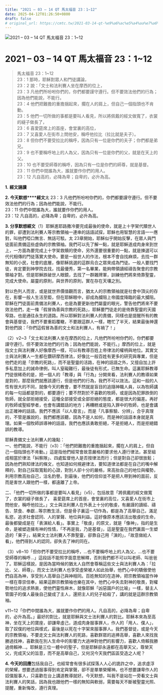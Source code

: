 ```yaml
---
title: "2021 – 03 – 14 QT 馬太福音 23：1~12"
date: 2025-04-12T01:26:50+0800
draft: false
# original_url: https://cmtc.tw/2021-03-14-qt-%e9%a6%ac%e5%a4%aa%e7%a6%8f%e9%9f%b3-23%ef%bc%9a112
---
```


![2021 – 03 – 14 QT 馬太福音 23：1~12](/images/qt.jpg   "2021 – 03 – 14 QT 馬太福音 23：1~12")

# 2021 – 03 – 14 QT 馬太福音 23：1~12

> 馬太福音 23：1~12  
> 23：1 那時，耶穌對眾人和門徒講論，  
> 23：2 說：「文士和法利賽人坐在摩西的位上，  
> 23：3 凡他們所吩咐你們的，你們都要謹守遵行。但不要效法他們的行為；因為他們能說，不能行。  
> 23：4 他們把難擔的重擔捆起來，擱在人的肩上，但自己一個指頭也不肯動。  
> 23：5 他們一切所做的事都是要叫人看見，所以將佩戴的經文做寬了，衣裳的繸子做長了，  
> 23：6 喜愛筵席上的首座，會堂裏的高位，  
> 23：7 又喜愛人在街市上問他安，稱呼他拉比（拉比就是夫子）。  
> 23：8 但你們不要受拉比的稱呼，因為只有一位是你們的夫子；你們都是弟兄。  
> 23：9 也不要稱呼地上的人為父，因為只有一位是你們的父，就是在天上的父。  
> 23：10 也不要受師尊的稱呼，因為只有一位是你們的師尊，就是基督。  
> 23：11 你們中間誰為大，誰就要作你們的用人。  
> 23：12 凡自高的，必降為卑；自卑的，必升為高。

**1.** **經文誦讀**

**2. 今天默想****經文**太 23：3 凡他們所吩咐你們的，你們都要謹守遵行。但不要效法他們的行為；因為他們能說，不能行。  
23：11 你們中間誰為大，誰就要作你們的用人。  
23：12 凡自高的，必降為卑；自卑的，必升為高。

**3. 分享默想經文**（1）耶穌進耶路撒冷要完成最後的使命，就是上十字架代贖世人的罪，卻遭到法利賽人等宗教領袖一連串的話語試探，耶穌也用智慧的言語一一應對，叫他們啞口無言、無話可駁。太 23章開始，耶穌似乎開始反擊，在眾人與門徒面前責備這些虛偽的宗教領袖。我們可以先了解一點，就是耶穌道成肉身來到世上，一方面為要完成上十字架救贖的使命，另外還要很重要的一點，就是揀選可以代代相傳的門徒落實大使命。要是一般世人的作法，根本不會自找麻煩，去找一群無知的小民，社會的底層，像耶穌挑選的這群烏合之眾來成為門徒。一般人要找門徒，肯定要到神學院去找，找最優秀，第一名畢業，能夠帶領讀經禱告聚會的宗教領袖才對。但是耶穌跌破世人眼鏡，去找了一群雜牌軍，訓練他們將來倚靠聖靈，完成大使命。屬靈的原則，與世界的原則，實在存在天壤之別。

對以色列人而言，或是就世界價值觀而言，猶太人的宗教領袖就是社會中頂尖的存在，影響一般人生活至鉅，但在耶穌眼中，卻成為攔阻上帝國度降臨的最大攔阻。耶穌在門徒面前責備法利賽人，也是為要更新他們屬靈的眼光，警告他們將來不要效法他們，走一條「假冒偽善與宗教的死路」，耶穌要門徒走的是倚靠聖靈的天國窄路，也是通往永生的道路。所以耶穌對法利賽人的責備，同樣也是提醒所有的教會與基督徒，我們不要重蹈覆轍，不要跟這群人一樣，瞎忙了半天，結果最後神還對他們說：「你們這假冒為善的文士和法利賽人，有禍了！」

（2）v2~3「文士和法利賽人坐在摩西的位上，凡他們所吩咐你們的，你們都要謹守遵行。但不要效法他們的行為；因為他們能說，不能行。」摩西的位上，就是指文士與法利賽人好像摩西一樣，可以有教導百姓上帝律法的權柄與地位。其實文士與法利賽人一生都在鑽研摩西律法，好像比一般百姓有更多的研究與專業，但是他們走的是「宗教的死路」，而不是聖靈的活路，在神的話語之外，又擅自加上許多私意加上的誡命律例，叫人窒礙難行，最後徒有形式，已無生命。這裏耶穌教導門徒很稀奇的是，把一個人的「教導」與「行為」分開來看，法利賽人的教導如果是對的，那麼我們就應該遵行，但是他們的行為，我們不可以效法。這和一般的人性有很大的不同，就像今天的教會，要不然就是盲目的追隨神職人員，以為牧師講的每一句話都是對的，都要遵行；要不然對於不喜歡的牧師，或是因為犯罪跌倒的牧師，就全部拒絕接受，這種全部接受或全部拒絕的態度，都是很大的偏差。再好的牧師或聖經學者，也會有講錯話的地方；再糟糕或是陷入罪中的牧師，也是會講出正確神的話語。我們不應該「以人廢言」，而是「凡事察驗、分辨」，合乎真理的，不管是誰說的，我們都應該聽，因為不是人如何，而是神的話語本身就是真理。如果一個牧師誤導神的話語，我們也應該勇敢拒絕，不是拒絕人，而是拒絕錯誤的教導。

耶穌責備文士法利賽人的幾點：  
一、他們能說，不能行（v3）：「他們把難擔的重擔捆起來，擱在人的肩上，但自己一個指頭也不肯動。」這是指他們經常會故意嚴格的要求他人遵行律法，甚至組成相當於律法「糾察隊」、四處監督他人是否按律法而行；但是對自己卻很放鬆；因為他們熟知律法的條文，也知道如何規避律法，要知道律法都是在自己的嘴中解釋的，對自己採取寬鬆的心證，對別人卻十分的嚴格，來高抬自己的地位與權勢，利用宗教高抬自己，沽名釣譽。到最後，他們的信仰並不是把人帶到神的面前，反而是害世人跟他們一樣，都遠離了上帝。

二、「他們一切所做的事都是要叫人看見」（v5），包括故意「將佩戴的經文做寬了，衣裳的繸子做長了， 喜愛筵席上的首座，會堂裏的高位，又喜愛人在街市上問他安，稱呼他拉比。」文士與法利賽人在外表上十分的敬虔，有嚴謹的讀經、禱告、禁食、奉獻…等宗教生活，但是骨子裏這一切作為，都是為了高舉自己，滿足私慾，追求社會認同、人的掌聲、地位與利益。這好像原本應該活出敬虔的生命，最後都變成是在「表演給人看」。事實上「敬虔」的原文，就是「像神」，指的是生命，是被塑造擁有神的性情，「不再是我，乃是基督」，這是聖靈在我們裏面一生塑造的「果子」，結果文士法利賽人不靠聖靈，卻靠自己用「演的」，「故意做給人看」，他們得到人的認同，卻失去了神的同在。

（3）v8~10「但你們不要受拉比的稱呼，…也不要稱呼地上的人為父，…也不要受師尊的稱呼…」這段話不能照字面意思解釋，否則我們都不可以叫老師、叫爸爸了。耶穌這樣說，是因為當時候的猶太人自然會尊稱這些文士與法利賽人為：「拉比、父、師尊」，而文士法利賽人也享受虛榮被人如此抬舉，他們心中的驕傲使他們自高為神，享受別人高舉自己與神相同。百姓無知的在造神，把宗教領袖當作神一樣在尊崇信奉，結果這群宗教領袖也樂在其中，他們心中失去對神的敬畏，對權勢地位的追求熱衷，使他們靈性麻木，就像耶穌「凶惡園戶的比喻」一樣，替主人管園子的僕人最後自己變成了主人，還把主人的兒子給殺了，講的就是這群宗教領袖。

v11~12「你們中間誰為大，誰就要作你們的用人。凡自高的，必降為卑；自卑的，必升為高。」最好的對比，就是耶穌與文士法利賽人的對比。耶穌本來為至高神，坐在天上的寶座，卻謙卑虛己，道成肉身服事罪人，作人的「用人、僕人」，取了奴僕的地位與樣式，最後是以死在十字架來服事罪人。我們基督徒，或是今天的宗教領袖，不要走文士與法利賽人的死路，喜歡群眾的追捧高舉，喜歡人來找我勝過找神，喜歡我在別人生命中的影響力大過神對他們的影響力，喜歡人倚賴我勝過倚賴神…。耶穌是三位一體中的聖子，但是耶穌卻永遠都在高舉天父，尊榮天父，完成天父的旨意，而不是高舉自己，又何況今天我們區區受造之人呢？

**4. 今天的回應**包括我自己，也經常會有很多試探落人人心的詭詐之中，追求虛浮的榮耀，想要透過服事得到肯定與掌聲，卻不是單單榮耀神。也不想要謙卑作人的奴僕服事人，只喜歡在台上講道教導就好。今天默想，叫我不是站在一旁看文士與法利賽人的笑話，因為我也跟他們一樣的無知與軟弱，需要每天不斷被聖靈光照、提醒，重新悔改，遵行真理。